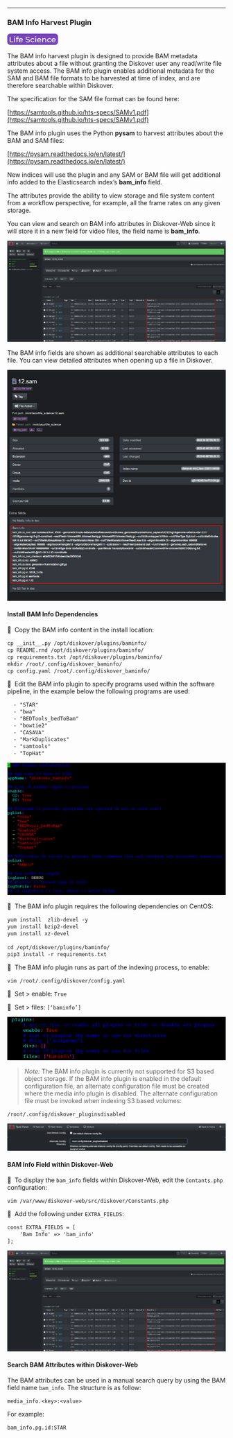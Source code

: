 <p id="bam_plugin"></p>

___
### BAM Info Harvest Plugin

![Image: Life Science Edition Label](images/button_edition_life_science.png)

The BAM info harvest plugin is designed to provide BAM metadata attributes about a file without granting the Diskover user any read/write file system access.
The BAM info plugin enables additional metadata for the SAM and BAM file formats to be harvested at time of index, and are therefore searchable within Diskover.

The specification for the SAM file format can be found here:

[https://samtools.github.io/hts-specs/SAMv1.pdf](https://samtools.github.io/hts-specs/SAMv1.pdf)

The BAM info plugin uses the Python **pysam** to harvest attributes about the BAM and SAM files:

[https://pysam.readthedocs.io/en/latest/](https://pysam.readthedocs.io/en/latest/)

New indices will use the plugin and any SAM or BAM file will get additional info added to the Elasticsearch index’s **bam_info** field.

The attributes provide the ability to view storage and file system content from a workflow perspective, for example, all the frame rates on any given storage.

You can view and search on BAM info attributes in Diskover-Web since it will store it in a new field for video files, the field name is **bam_info**.

![Image: BAM Info Field in UI Results Pane](images/image_plugins_bam_field_file_search_page.png)

The BAM info fields are shown as additional searchable attributes to each file. You can view detailed attributes when opening up a file in Diskover.

![Image: BAM Info Detailed View in File Attributes](images/image_plugins_bam_file_attributes_view.png)

#### Install BAM Info Dependencies

🔴 &nbsp;Copy the BAM info content in the install location:
```
cp __init__.py /opt/diskover/plugins/baminfo/
cp README.rnd /opt/diskover/plugins/baminfo/
cp requirements.txt /opt/diskover/plugins/baminfo/
mkdir /root/.config/diskover_baminfo/
cp config.yaml /root/.config/diskover_baminfo/
```

🔴 &nbsp;Edit the BAM info plugin to specify programs used within the software pipeline, in the example below the following programs are used:
```
  - "STAR"
  - "bwa"
  - "BEDTools_bedToBam"
  - "bowtie2"
  - "CASAVA"
  - "MarkDuplicates"
  - "samtools"
  - "TopHat"
```

![Image: Config BAM Info Plugin in Terminal](images/image_plugins_bam_config_in_terminal.png)

🔴 &nbsp;The BAM info plugin requires the following dependencies on CentOS:
```
yum install  zlib-devel -y
yum install bzip2-devel
yum install xz-devel

cd /opt/diskover/plugins/baminfo/
pip3 install -r requirements.txt
```

🔴 &nbsp;The BAM info plugin runs as part of the indexing process, to enable:
```
vim /root/.config/diskover/config.yaml
```

🔴 &nbsp;Set > enable: `True`

🔴 &nbsp;Set > files: `[‘baminfo’]`

![Image: Config BAM yaml File](images/image_plugins_bam_yaml_config.png)
<br>
>*Note:* The BAM info plugin is currently not supported for S3 based object storage. If the BAM info plugin is enabled in the default configuration file, an alternate configuration file must be created where the media info plugin is disabled. The alternate configuration file must be invoked when indexing S3 based volumes:

```
/root/.config/diskover_pluginsdisabled
```

![Image: Disable Plugin in Task Panel for S3 Storage](images/image_plugins_bam_task_panel.png)

#### BAM Info Field within Diskover-Web

🔴 &nbsp;To display the `bam_info` fields within Diskover-Web, edit the `Contants.php` configuration:
```
vim /var/www/diskover-web/src/diskover/Constants.php
```

🔴 &nbsp;Add the following under `EXTRA_FIELDS`:
```
const EXTRA_FIELDS = [
    'Bam Info' => 'bam_info'
];
```

![Image: Extra Field for BAM Plugin](images/image_plugins_bam_field_file_search_page.png)

#### Search BAM Attributes within Diskover-Web

The BAM attributes can be used in a manual search query by using the BAM field name `bam_info`. The structure is as follow:
```
media_info.<key>:<value>
```

For example:

```
bam_info.pg.id:STAR
```
